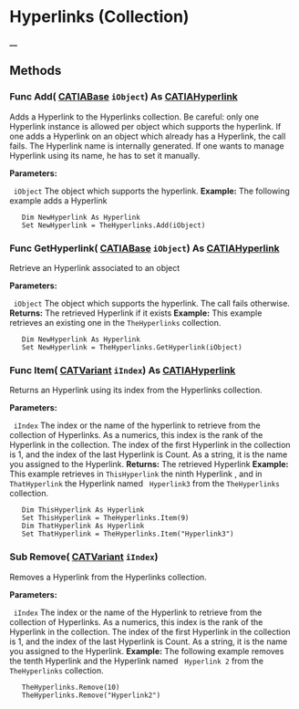 # Hyperlinks (Collection)

**__**

## Methods

### Func **Add**( [CATIABase](../System/interface_AnyObject_17321.md)  `iObject`) As [CATIAHyperlink](../NavigatorInterfaces/interface_Hyperlink_18250.md)

Adds a Hyperlink to the Hyperlinks collection. Be careful: only one Hyperlink instance is allowed per object which supports the hyperlink. If one adds a Hyperlink on an object which already has a Hyperlink, the call fails. The Hyperlink name is internally generated. If one wants to manage Hyperlink using its name, he has to set it manually.

**Parameters:**

` iObject`      The object which supports the hyperlink.
**Example:**      The following example adds a Hyperlink

```VBScript
   Dim NewHyperlink As Hyperlink
   Set NewHyperlink = TheHyperlinks.Add(iObject)

```

### Func **GetHyperlink**( [CATIABase](../System/interface_AnyObject_17321.md)  `iObject`) As [CATIAHyperlink](../NavigatorInterfaces/interface_Hyperlink_18250.md)

Retrieve an Hyperlink associated to an object

**Parameters:**

` iObject`      The object which supports the hyperlink. The call fails otherwise.
**Returns:**      The retrieved Hyperlink if it exists  **Example:**      This example retrieves an existing one in the `TheHyperlinks` collection.

```VBScript
   Dim NewHyperlink As Hyperlink
   Set NewHyperlink = TheHyperlinks.GetHyperlink(iObject)

```

### Func **Item**( [CATVariant](../System/typedef_CATVariant_20656.md)  `iIndex`) As [CATIAHyperlink](../NavigatorInterfaces/interface_Hyperlink_18250.md)

Returns an Hyperlink using its index from the Hyperlinks collection.

**Parameters:**

` iIndex`      The index or the name of the hyperlink to retrieve from the collection of Hyperlinks. As a numerics, this index is the rank of the Hyperlink in the collection. The index of the first Hyperlink in the collection is 1, and the index of the last Hyperlink is Count. As a string, it is the name you assigned to the Hyperlink.
**Returns:**      The retrieved Hyperlink  **Example:**      This example retrieves in `ThisHyperlink` the ninth Hyperlink , and in `ThatHyperlink` the Hyperlink named ` Hyperlink3` from the `TheHyperlinks` collection.

```VBScript
   Dim ThisHyperlink As Hyperlink
   Set ThisHyperlink = TheHyperlinks.Item(9)
   Dim ThatHyperlink As Hyperlink
   Set ThatHyperlink = TheHyperlinks.Item("Hyperlink3")

```

### Sub **Remove**( [CATVariant](../System/typedef_CATVariant_20656.md)  `iIndex`)

Removes a Hyperlink from the Hyperlinks collection.

**Parameters:**

` iIndex`      The index or the name of the Hyperlink to retrieve from the collection of Hyperlinks. As a numerics, this index is the rank of the Hyperlink in the collection. The index of the first Hyperlink in the collection is 1, and the index of the last Hyperlink is Count. As a string, it is the name you assigned to the Hyperlink.
**Example:**      The following example removes the tenth Hyperlink and the Hyperlink named ` Hyperlink 2` from the `TheHyperlinks` collection.

```VBScript
   TheHyperlinks.Remove(10)
   TheHyperlinks.Remove("Hyperlink2")

```